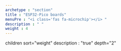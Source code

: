 ```yaml
---
archetype : "section"
title : "ESP32-Pico boards"
menuPre : "<i class='fas fa-microchip'></i> "
description : " "
weight : 4
---
```

children sort="weight" description : "true" depth="2"
